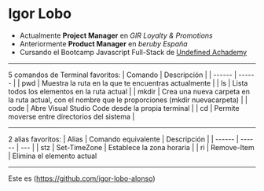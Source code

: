 # Igor Lobo
* Actualmente **Project Manager** en *GIR Loyalty & Promotions*
* Anteriormente **Product Manager** en *beruby España*
* Cursando el Bootcamp Javascript Full-Stack de [Undefined Achademy](https://undefined.academy/)
***
5 comandos de Terminal favoritos:
| Comando | Descripción |
| ------ | ------ |
| pwd | Muestra la ruta en la que te encuentras actualmente |
| ls | Lista todos los elementos en la ruta actual |
| mkdir | Crea una nueva carpeta en la ruta actual, con el nombre que le proporciones (mkdir nuevacarpeta) |
| code | Abre Visual Studio Code desde la propia terminal |
| cd | Permite moverse entre directorios del sistema |
***
2 alias favoritos:
| Alias | Comando equivalente | Descripción |
| ------ | ------ | --- |
| stz | Set-TimeZone | Establece la zona horaria |
| ri |  Remove-Item | Elimina el elemento actual
***
Este es <mi enlace al perfil de GitHub>(https://github.com/igor-lobo-alonso)